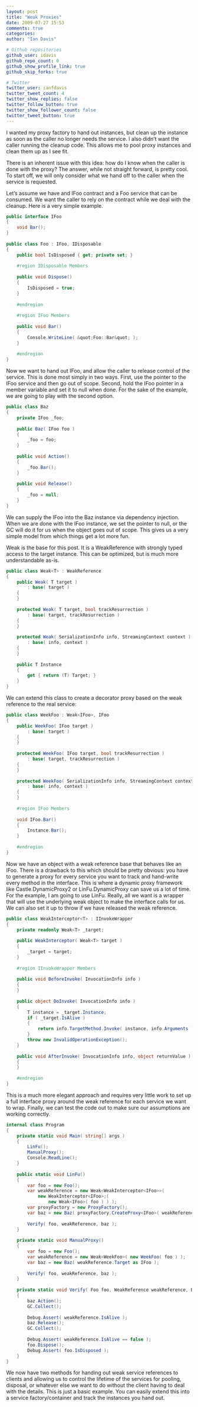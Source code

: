 ```yaml
---
layout: post
title: "Weak Proxies"
date: 2009-07-27 15:53
comments: true
categories: 
author: "Ian Davis"

# Github repositories
github_user: idavis
github_repo_count: 0
github_show_profile_link: true
github_skip_forks: true

# Twitter
twitter_user: ianfdavis
twitter_tweet_count: 4
twitter_show_replies: false
twitter_follow_button: true
twitter_show_follower_count: false
twitter_tweet_button: true
---
```

I wanted my proxy factory to hand out instances, but clean up the instance as soon as the caller no longer needs the service. I also didn’t want the caller running the cleanup code. This allows me to pool proxy instances and clean them up as I see fit.

There is an inherent issue with this idea: how do I know when the caller is done with the proxy? The answer, while not straight forward, is pretty cool. To start off, we will only consider what we hand off to the caller when the service is requested.

Let’s assume we have and IFoo contract and a Foo service that can be consumed. We want the caller to rely on the contract while we deal with the cleanup. Here is a very simple example.
``` csharp
public interface IFoo
{
    void Bar();
}
 
public class Foo : IFoo, IDisposable
{
    public bool IsDisposed { get; private set; }
 
    #region IDisposable Members
 
    public void Dispose()
    {
        IsDisposed = true;
    }
 
    #endregion
 
    #region IFoo Members
 
    public void Bar()
    {
        Console.WriteLine( &quot;Foo::Bar&quot; );
    }
 
    #endregion
}
```
Now we want to hand out IFoo, and allow the caller to release control of the service. This is done most simply in two ways. First, use the pointer to the IFoo service and then go out of scope. Second, hold the IFoo pointer in a member variable and set it to null when done. For the sake of the example, we are going to play with the second option.
``` csharp
public class Baz
{
    private IFoo _foo;
 
    public Baz( IFoo foo )
    {
        _foo = foo;
    }
 
    public void Action()
    {
        _foo.Bar();
    }
 
    public void Release()
    {
        _foo = null;
    }
}
``` 
We can supply the IFoo into the Baz instance via dependency injection. When we are done with the IFoo instance, we set the pointer to null, or the GC will do it for us when the object goes out of scope. This gives us a very simple model from which things get a lot more fun.

Weak<T> is the base for this post. It is a WeakReference with strongly typed access to the target instance. This can be optimized, but is much more understandable as-is.
``` csharp
public class Weak<T> : WeakReference
{
    public Weak( T target )
        : base( target )
    {
    }
 
    protected Weak( T target, bool trackResurrection )
        : base( target, trackResurrection )
    {
    }
 
    protected Weak( SerializationInfo info, StreamingContext context )
        : base( info, context )
    {
    }
 
    public T Instance
    {
        get { return (T) Target; }
    }
}
```
We can extend this class to create a decorator proxy based on the weak reference to the real service:
``` csharp
public class WeekFoo : Weak<IFoo>, IFoo
{
    public WeekFoo( IFoo target )
        : base( target )
    {
    }
 
    protected WeekFoo( IFoo target, bool trackResurrection )
        : base( target, trackResurrection )
    {
    }
 
    protected WeekFoo( SerializationInfo info, StreamingContext context )
        : base( info, context )
    {
    }
 
    #region IFoo Members
 
    void IFoo.Bar()
    {
        Instance.Bar();
    }
 
    #endregion
}
```  
Now we have an object with a weak reference base that behaves like an IFoo. There is a drawback to this which should be pretty obvious: you have to generate a proxy for every service you want to track and hand-write every method in the interface. This is where a dynamic proxy framework like Castle.DynamicProxy2 or LinFu.DynamicProxy can save us a lot of time. For the example, I am going to use LinFu. Really, all we want is a wrapper that will use the underlying weak object to make the interface calls for us. We can also set it up to throw if we have released the weak reference.
``` csharp
public class WeakInterceptor<T> : IInvokeWrapper
{
    private readonly Weak<T> _target;
 
    public WeakInterceptor( Weak<T> target )
    {
        _target = target;
    }
 
    #region IInvokeWrapper Members
 
    public void BeforeInvoke( InvocationInfo info )
    {
    }
 
    public object DoInvoke( InvocationInfo info )
    {
        T instance = _target.Instance;
        if ( _target.IsAlive )
        {
            return info.TargetMethod.Invoke( instance, info.Arguments );
        }
        throw new InvalidOperationException();
    }
 
    public void AfterInvoke( InvocationInfo info, object returnValue )
    {
    }
 
    #endregion
}
``` 
This is a much more elegant approach and requires very little work to set up a full interface proxy around the weak reference for each service we want to wrap. Finally, we can test the code out to make sure our assumptions are working correctly.
``` csharp
internal class Program
{
    private static void Main( string[] args )
    {
        LinFu();
        ManualProxy();
        Console.ReadLine();
    }
 
    public static void LinFu()
    {
        var foo = new Foo();
        var weakReference = new Weak<WeakInterceptor<IFoo>>(
            new WeakInterceptor<IFoo>;(
                new Weak<IFoo>( foo ) ) );
        var proxyFactory = new ProxyFactory();
        var baz = new Baz( proxyFactory.CreateProxy<IFoo>( weakReference.Instance ) );
 
        Verify( foo, weakReference, baz );
    }
 
    private static void ManualProxy()
    {
        var foo = new Foo();
        var weakReference = new Weak<WeekFoo>( new WeekFoo( foo ) );
        var baz = new Baz( weakReference.Target as IFoo );
 
        Verify( foo, weakReference, baz );
    }
 
    private static void Verify( Foo foo, WeakReference weakReference, Baz baz )
    {
        baz.Action();
        GC.Collect();
 
        Debug.Assert( weakReference.IsAlive );
        baz.Release();
        GC.Collect();
 
        Debug.Assert( weakReference.IsAlive == false );
        foo.Dispose();
        Debug.Assert( foo.IsDisposed );
    }
}
``` 
We now have two methods for handing out weak service references to clients and allowing us to control the lifetime of the services for pooling, disposal, or whatever else we want to do without the client having to deal with the details. This is just a basic example. You can easily extend this into a service factory/container and track the instances you hand out.